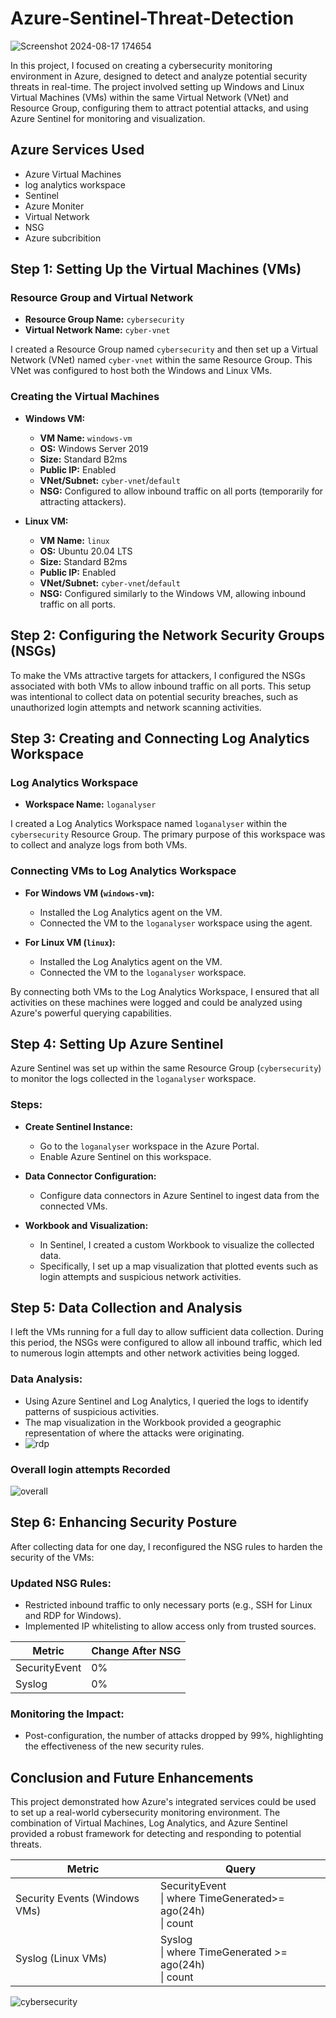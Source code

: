 # Azure-Sentinel-Threat-Detection

![Screenshot 2024-08-17 174654](https://github.com/user-attachments/assets/b6f9dda9-7995-443e-9c8a-2a0792b52243)


In this project, I focused on creating a cybersecurity monitoring environment in Azure, designed to detect and analyze potential security threats in real-time. The project involved setting up Windows and Linux Virtual Machines (VMs) within the same Virtual Network (VNet) and Resource Group, configuring them to attract potential attacks, and using Azure Sentinel for monitoring and visualization.

## Azure Services Used
- Azure Virtual Machines
- log analytics workspace
- Sentinel
- Azure Moniter
- Virtual Network
- NSG
- Azure subcribition
  
## Step 1: Setting Up the Virtual Machines (VMs)

### Resource Group and Virtual Network

- **Resource Group Name:** `cybersecurity`
- **Virtual Network Name:** `cyber-vnet`
  

I created a Resource Group named `cybersecurity` and then set up a Virtual Network (VNet) named `cyber-vnet` within the same Resource Group. This VNet was configured to host both the Windows and Linux VMs.

### Creating the Virtual Machines

- **Windows VM:**
  - **VM Name:** `windows-vm`
  - **OS:** Windows Server 2019
  - **Size:** Standard B2ms
  - **Public IP:** Enabled
  - **VNet/Subnet:** `cyber-vnet`/`default`
  - **NSG:** Configured to allow inbound traffic on all ports (temporarily for attracting attackers).

- **Linux VM:**
  - **VM Name:** `linux`
  - **OS:** Ubuntu 20.04 LTS
  - **Size:** Standard B2ms
  - **Public IP:** Enabled
  - **VNet/Subnet:** `cyber-vnet`/`default`
  - **NSG:** Configured similarly to the Windows VM, allowing inbound traffic on all ports.

## Step 2: Configuring the Network Security Groups (NSGs)

To make the VMs attractive targets for attackers, I configured the NSGs associated with both VMs to allow inbound traffic on all ports. This setup was intentional to collect data on potential security breaches, such as unauthorized login attempts and network scanning activities.

## Step 3: Creating and Connecting Log Analytics Workspace

### Log Analytics Workspace

- **Workspace Name:** `loganalyser`

I created a Log Analytics Workspace named `loganalyser` within the `cybersecurity` Resource Group. The primary purpose of this workspace was to collect and analyze logs from both VMs.

### Connecting VMs to Log Analytics Workspace

- **For Windows VM (`windows-vm`):**
  - Installed the Log Analytics agent on the VM.
  - Connected the VM to the `loganalyser` workspace using the agent.

- **For Linux VM (`linux`):**
  - Installed the Log Analytics agent on the VM.
  - Connected the VM to the `loganalyser` workspace.

By connecting both VMs to the Log Analytics Workspace, I ensured that all activities on these machines were logged and could be analyzed using Azure's powerful querying capabilities.

## Step 4: Setting Up Azure Sentinel

Azure Sentinel was set up within the same Resource Group (`cybersecurity`) to monitor the logs collected in the `loganalyser` workspace.

### Steps:

- **Create Sentinel Instance:**
  - Go to the `loganalyser` workspace in the Azure Portal.
  - Enable Azure Sentinel on this workspace.

- **Data Connector Configuration:**
  - Configure data connectors in Azure Sentinel to ingest data from the connected VMs.

- **Workbook and Visualization:**
  - In Sentinel, I created a custom Workbook to visualize the collected data.
  - Specifically, I set up a map visualization that plotted events such as login attempts and suspicious network activities.

## Step 5: Data Collection and Analysis

I left the VMs running for a full day to allow sufficient data collection. During this period, the NSGs were configured to allow all inbound traffic, which led to numerous login attempts and other network activities being logged.

### Data Analysis:

- Using Azure Sentinel and Log Analytics, I queried the logs to identify patterns of suspicious activities.
- The map visualization in the Workbook provided a geographic representation of where the attacks were originating.
- 
  ![rdp](https://github.com/user-attachments/assets/9c2e3c56-1b77-49a2-a539-9870100e8a89)

 ### Overall login attempts Recorded

 ![overall](https://github.com/user-attachments/assets/bca3bfe6-0041-4fe4-8d68-3d0482d570bd)

## Step 6: Enhancing Security Posture

After collecting data for one day, I reconfigured the NSG rules to harden the security of the VMs:

### Updated NSG Rules:

- Restricted inbound traffic to only necessary ports (e.g., SSH for Linux and RDP for Windows).
- Implemented IP whitelisting to allow access only from trusted sources.
  
| Metric                   | Change After NSG
| ------------------------ | -----
| SecurityEvent            | 0%
| Syslog                   | 0%


### Monitoring the Impact:

- Post-configuration, the number of attacks dropped by 99%, highlighting the effectiveness of the new security rules.

## Conclusion and Future Enhancements

This project demonstrated how Azure's integrated services could be used to set up a real-world cybersecurity monitoring environment. The combination of Virtual Machines, Log Analytics, and Azure Sentinel provided a robust framework for detecting and responding to potential threats.

| Metric                                       | Query                                                                                                                                            |
|----------------------------------------------|--------------------------------------------------------------------------------------------------------------------------------------------------|
| Security Events (Windows VMs)                | SecurityEvent<br>\| where TimeGenerated>= ago(24h)<br>\| count                                                                                   |
| Syslog (Linux VMs)                           | Syslog<br>\| where TimeGenerated >= ago(24h)<br>\| count  

![cybersecurity](https://github.com/user-attachments/assets/4372678d-9730-4d99-bce9-a88849172df4)


